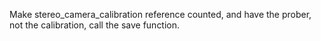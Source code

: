 Make stereo_camera_calibration reference counted, and have the prober, not the calibration, call the save function.
